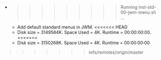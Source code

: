 * >>>>>>>>> Running inst-std-00-jwm-menu.sh ...
  * Add default standard menus in JWM.
<<<<<<< HEAD
  * Disk size = 3149584K. Space Used = 4K. Runtime = 00:00:00:00.
=======
  * Disk size = 3150268K. Space Used = 4K. Runtime = 00:00:00:00.
>>>>>>> refs/remotes/origin/master
